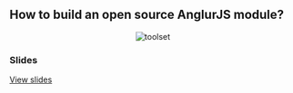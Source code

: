 ## How to build an open source AnglurJS module?

<p align="center">
    <img src="https://raw.github.com/janantala/presentations/master/how-to-build-an-open-source-angularjs-module/img/toolset.png" alt="toolset" />
</p>

### Slides

[View slides](http://janantala.github.io/presentations/how-to-build-an-opensource-angularjs-module)
